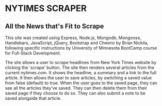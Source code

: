 # NYTIMES SCRAPER
## All the News that's Fit to Scrape

This site was created using Express, Node.js, Mongodb, Mongoose, Handlebars, JavaScript, jQuery, Bootstrap and Cheerio by Brian Nickila, following specific instructions by University of Minnesota BootCamp course for Full-Stack Development.

The site allows a user to scrape headlines from New York Times website by clicking the 'scrape' button. The site then renders several articles from the current nytimes.com. It shows the headline, a summary and a link to the full article. It then allows the user to save articles, by switching a saved value from false (default) to true. When the user goes to the saved page, they can see all the articles they've saved. They can then delete them from their saved page if they choose to do so. They can also submit a note to be saved alongside that article.

